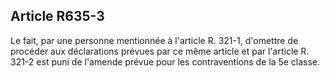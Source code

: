 Article R635-3
----
Le fait, par une personne mentionnée à l'article R. 321-1, d'omettre de procéder
aux déclarations prévues par ce même article et par l'article R. 321-2 est puni
de l'amende prévue pour les contraventions de la 5e classe.
